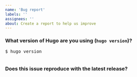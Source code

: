 ```yaml
---
name: 'Bug report'
labels: ''
assignees: ''
about: Create a report to help us improve
---
```


  
<!-- Please answer these questions before submitting your issue. Thanks! -->

### What version of Hugo are you using (`hugo version`)?

<pre>
$ hugo version

</pre>

### Does this issue reproduce with the latest release?
